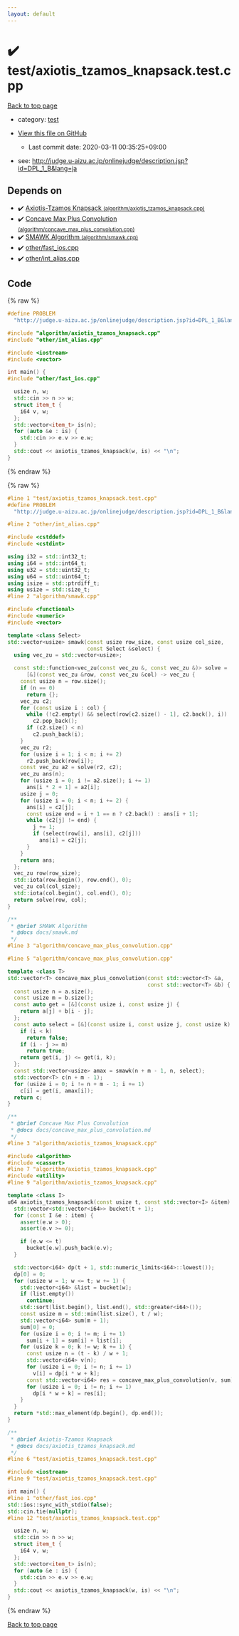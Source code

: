 ```yaml
---
layout: default
---
```


<!-- mathjax config similar to math.stackexchange -->
<script type="text/javascript" async
  src="https://cdnjs.cloudflare.com/ajax/libs/mathjax/2.7.5/MathJax.js?config=TeX-MML-AM_CHTML">
</script>
<script type="text/x-mathjax-config">
  MathJax.Hub.Config({
    TeX: { equationNumbers: { autoNumber: "AMS" }},
    tex2jax: {
      inlineMath: [ ['$','$'] ],
      processEscapes: true
    },
    "HTML-CSS": { matchFontHeight: false },
    displayAlign: "left",
    displayIndent: "2em"
  });
</script>

<script type="text/javascript" src="https://cdnjs.cloudflare.com/ajax/libs/jquery/3.4.1/jquery.min.js"></script>
<script src="https://cdn.jsdelivr.net/npm/jquery-balloon-js@1.1.2/jquery.balloon.min.js" integrity="sha256-ZEYs9VrgAeNuPvs15E39OsyOJaIkXEEt10fzxJ20+2I=" crossorigin="anonymous"></script>
<script type="text/javascript" src="../../assets/js/copy-button.js"></script>
<link rel="stylesheet" href="../../assets/css/copy-button.css" />


# :heavy_check_mark: test/axiotis_tzamos_knapsack.test.cpp

<a href="../../index.html">Back to top page</a>

* category: <a href="../../index.html#098f6bcd4621d373cade4e832627b4f6">test</a>
* <a href="{{ site.github.repository_url }}/blob/master/test/axiotis_tzamos_knapsack.test.cpp">View this file on GitHub</a>
    - Last commit date: 2020-03-11 00:35:25+09:00


* see: <a href="http://judge.u-aizu.ac.jp/onlinejudge/description.jsp?id=DPL_1_B&lang=ja">http://judge.u-aizu.ac.jp/onlinejudge/description.jsp?id=DPL_1_B&lang=ja</a>


## Depends on

* :heavy_check_mark: <a href="../../library/algorithm/axiotis_tzamos_knapsack.cpp.html">Axiotis-Tzamos Knapsack <small>(algorithm/axiotis_tzamos_knapsack.cpp)</small></a>
* :heavy_check_mark: <a href="../../library/algorithm/concave_max_plus_convolution.cpp.html">Concave Max Plus Convolution <small>(algorithm/concave_max_plus_convolution.cpp)</small></a>
* :heavy_check_mark: <a href="../../library/algorithm/smawk.cpp.html">SMAWK Algorithm <small>(algorithm/smawk.cpp)</small></a>
* :heavy_check_mark: <a href="../../library/other/fast_ios.cpp.html">other/fast_ios.cpp</a>
* :heavy_check_mark: <a href="../../library/other/int_alias.cpp.html">other/int_alias.cpp</a>


## Code

<a id="unbundled"></a>
{% raw %}
```cpp
#define PROBLEM                                                                \
  "http://judge.u-aizu.ac.jp/onlinejudge/description.jsp?id=DPL_1_B&lang=ja"

#include "algorithm/axiotis_tzamos_knapsack.cpp"
#include "other/int_alias.cpp"

#include <iostream>
#include <vector>

int main() {
#include "other/fast_ios.cpp"

  usize n, w;
  std::cin >> n >> w;
  struct item_t {
    i64 v, w;
  };
  std::vector<item_t> is(n);
  for (auto &e : is) {
    std::cin >> e.v >> e.w;
  }
  std::cout << axiotis_tzamos_knapsack(w, is) << "\n";
}

```
{% endraw %}

<a id="bundled"></a>
{% raw %}
```cpp
#line 1 "test/axiotis_tzamos_knapsack.test.cpp"
#define PROBLEM                                                                \
  "http://judge.u-aizu.ac.jp/onlinejudge/description.jsp?id=DPL_1_B&lang=ja"

#line 2 "other/int_alias.cpp"

#include <cstddef>
#include <cstdint>

using i32 = std::int32_t;
using i64 = std::int64_t;
using u32 = std::uint32_t;
using u64 = std::uint64_t;
using isize = std::ptrdiff_t;
using usize = std::size_t;
#line 2 "algorithm/smawk.cpp"

#include <functional>
#include <numeric>
#include <vector>

template <class Select>
std::vector<usize> smawk(const usize row_size, const usize col_size,
                         const Select &select) {
  using vec_zu = std::vector<usize>;

  const std::function<vec_zu(const vec_zu &, const vec_zu &)> solve =
      [&](const vec_zu &row, const vec_zu &col) -> vec_zu {
    const usize n = row.size();
    if (n == 0)
      return {};
    vec_zu c2;
    for (const usize i : col) {
      while (!c2.empty() && select(row[c2.size() - 1], c2.back(), i))
        c2.pop_back();
      if (c2.size() < n)
        c2.push_back(i);
    }
    vec_zu r2;
    for (usize i = 1; i < n; i += 2)
      r2.push_back(row[i]);
    const vec_zu a2 = solve(r2, c2);
    vec_zu ans(n);
    for (usize i = 0; i != a2.size(); i += 1)
      ans[i * 2 + 1] = a2[i];
    usize j = 0;
    for (usize i = 0; i < n; i += 2) {
      ans[i] = c2[j];
      const usize end = i + 1 == n ? c2.back() : ans[i + 1];
      while (c2[j] != end) {
        j += 1;
        if (select(row[i], ans[i], c2[j]))
          ans[i] = c2[j];
      }
    }
    return ans;
  };
  vec_zu row(row_size);
  std::iota(row.begin(), row.end(), 0);
  vec_zu col(col_size);
  std::iota(col.begin(), col.end(), 0);
  return solve(row, col);
}

/**
 * @brief SMAWK Algorithm
 * @docs docs/smawk.md
 */
#line 3 "algorithm/concave_max_plus_convolution.cpp"

#line 5 "algorithm/concave_max_plus_convolution.cpp"

template <class T>
std::vector<T> concave_max_plus_convolution(const std::vector<T> &a,
                                            const std::vector<T> &b) {
  const usize n = a.size();
  const usize m = b.size();
  const auto get = [&](const usize i, const usize j) {
    return a[j] + b[i - j];
  };
  const auto select = [&](const usize i, const usize j, const usize k) {
    if (i < k)
      return false;
    if (i - j >= m)
      return true;
    return get(i, j) <= get(i, k);
  };
  const std::vector<usize> amax = smawk(n + m - 1, n, select);
  std::vector<T> c(n + m - 1);
  for (usize i = 0; i != n + m - 1; i += 1)
    c[i] = get(i, amax[i]);
  return c;
}

/**
 * @brief Concave Max Plus Convolution
 * @docs docs/concave_max_plus_convolution.md
 */
#line 3 "algorithm/axiotis_tzamos_knapsack.cpp"

#include <algorithm>
#include <cassert>
#line 7 "algorithm/axiotis_tzamos_knapsack.cpp"
#include <utility>
#line 9 "algorithm/axiotis_tzamos_knapsack.cpp"

template <class I>
u64 axiotis_tzamos_knapsack(const usize t, const std::vector<I> &item) {
  std::vector<std::vector<i64>> bucket(t + 1);
  for (const I &e : item) {
    assert(e.w > 0);
    assert(e.v >= 0);

    if (e.w <= t)
      bucket[e.w].push_back(e.v);
  }

  std::vector<i64> dp(t + 1, std::numeric_limits<i64>::lowest());
  dp[0] = 0;
  for (usize w = 1; w <= t; w += 1) {
    std::vector<i64> &list = bucket[w];
    if (list.empty())
      continue;
    std::sort(list.begin(), list.end(), std::greater<i64>());
    const usize m = std::min(list.size(), t / w);
    std::vector<i64> sum(m + 1);
    sum[0] = 0;
    for (usize i = 0; i != m; i += 1)
      sum[i + 1] = sum[i] + list[i];
    for (usize k = 0; k != w; k += 1) {
      const usize n = (t - k) / w + 1;
      std::vector<i64> v(n);
      for (usize i = 0; i != n; i += 1)
        v[i] = dp[i * w + k];
      const std::vector<i64> res = concave_max_plus_convolution(v, sum);
      for (usize i = 0; i != n; i += 1)
        dp[i * w + k] = res[i];
    }
  }
  return *std::max_element(dp.begin(), dp.end());
}

/**
 * @brief Axiotis-Tzamos Knapsack
 * @docs docs/axiotis_tzamos_knapsack.md
 */
#line 6 "test/axiotis_tzamos_knapsack.test.cpp"

#include <iostream>
#line 9 "test/axiotis_tzamos_knapsack.test.cpp"

int main() {
#line 1 "other/fast_ios.cpp"
std::ios::sync_with_stdio(false);
std::cin.tie(nullptr);
#line 12 "test/axiotis_tzamos_knapsack.test.cpp"

  usize n, w;
  std::cin >> n >> w;
  struct item_t {
    i64 v, w;
  };
  std::vector<item_t> is(n);
  for (auto &e : is) {
    std::cin >> e.v >> e.w;
  }
  std::cout << axiotis_tzamos_knapsack(w, is) << "\n";
}

```
{% endraw %}

<a href="../../index.html">Back to top page</a>

